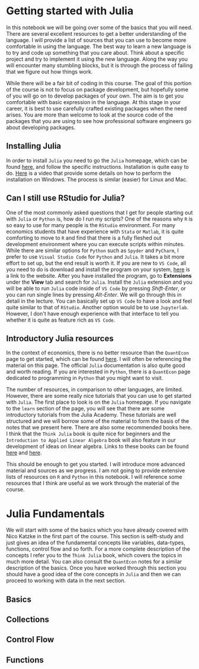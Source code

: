
Getting started with Julia
==============================================

In this notebook we will be going over some of the basics that you will need. There are several excellent resources to get a better understanding of the language. I will provide a list of sources that you can use to become more comfortable in using the language. The best way to learn a new language is to try and code up something that you care about. Think about a specific project and try to implement it using the new language. Along the way you will encounter many stumbling blocks, but it is through the process of failing that we figure out how things work.

While there will be a fair bit of coding in this course. The goal of this portion of the course is not to focus on package development, but hopefully some of you will go on to develop packages of your own. The aim is to get you comfortable with basic expression in the language. At this stage in your career, it is best to use carefully crafted existing packages when the need arises. You are more than welcome to look at the source code of the packages that you are using to see how professional software engineers go about developing packages.

## Installing Julia

In order to install `Julia` you need to go the `Julia` homepage, which can be found [here](https://julialang.org/), and follow the specific instructions. Installation is quite easy to do. [Here](https://www.youtube.com/watch?v=OOjKEgbt8AI) is a video that provide some details on how to perform the installation on Windows. The process is similar (easier) for Linux and Mac.

## Can I still use RStudio for Julia?

One of the most commonly asked questions that I get for people starting out with `Julia` or `Python` is, how do I run my scripts? One of the reasons why `R` is so easy to use for many people is the `RStudio` environment. For many economics students that have experience with `Stata` or `Matlab`, it is quite comforting to move to `R` and find that there is a fully fleshed out development environment where you can execute scripts within minutes. While there are similar options for `Python` such as `Spyder` and `PyCharm`, I prefer to use `Visual Studio Code` for `Python` and `Julia`. It takes a bit more effort to set up, but the end result is worth it. If you are new to `VS Code`, all you need to do is download and install the program on your system, [here](https://code.visualstudio.com/) is a link to the website. After you have installed the program, go to **Extensions** under the **View** tab and search for `Julia`. Install the `Julia` extension and you will be able to run `Julia` code inside of `VS Code` by pressing *Shift-Enter*, or you can run single lines by pressing *Alt-Enter*. We will go through this in detail in the lecture. You can basically set up `VS Code` to have a look and feel quite similar to that of `RStudio`. Another option would be to use `Jupyterlab`. However, I don't have enough experience with that interface to tell you whether it is quite as feature rich as `VS Code`.

## Introductory Julia resources

In the context of economics, there is no better resource than the `QuantEcon` page to get started, which can be found [here](https://julia.quantecon.org/). I will often be referencing the material on this page. The official `Julia` documentation is also quite good and worth reading. If you are interested in `Python`, there is a `QuantEcon` page dedicated to programming in `Python` that you might want to visit.

The number of resources, in comparison to other languages, are limited. However, there are some really nice tutorials that you can use to get started with `Julia`. The first place to look is on the `Julia` homepage. If you navigate to the `learn` section of the page, you will see that there are some introductory tutorials from the Julia Academy. These tutorials are well structured and we will borrow some of the material to form the basis of the notes that we present here. There are also some recommended books here. I think that the `Think Julia` book is quite nice for beginners and the `Introduction to Applied Linear Algebra` book will also feature in our development of ideas on linear algebra. Links to these books can be found [here](https://benlauwens.github.io/ThinkJulia.jl/latest/book.html) and [here](http://vmls-book.stanford.edu/).

This should be enough to get you started. I will introduce more advanced material and sources as we progress. I am not going to provide extensive lists of resources on `R` and `Python` in this notebook. I will reference some resources that I think are useful as we work through the material of the course.

# Julia Fundamentals

We will start with some of the basics which you have already covered with Nico Katzke in the first part of the course. This section is selft-study and just gives an idea of the fundamental concepts like variables, data-types, functions, control flow and so forth. For a more complete description of the concepts I refer you to the `Think Julia` book, which covers the topics in much more detail. You can also consult the `QuantEcon` notes for a similar description of the basics. Once you have worked through this section you should have a good idea of the core concepts in `Julia` and then we can proceed to working with data in the next section.



## Basics 

## Collections 

## Control Flow

## Functions